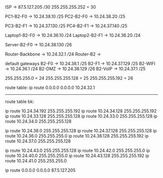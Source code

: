 ISP -> 87.5.127.205 /30
255.255.255.252 = 30

PC1-B2-F0 -> 10.24.38.10 /25
PC2-B2-F0 -> 10.24.38.20 /25

PC3-B2-F1 -> 10.24.37.130 /25
PC4-B2-F1 -> 10.24.37.140 /25

Laptop1-B2-F0 -> 10.24.36.10 /24
Laptop2-B2-F1 -> 10.24.36.20 /24

Server-B2-F0 -> 10.24.38.130 /26

Router-Backbone -> 10.24.32.1 /24
Router-B2 -> 

default gateways
B2-F0 -> 10.24.38.1 /25
B2-F1 -> 10.24.37.129 /25
B2-WIFI -> 10.24.36.1 /24
B2-DMZ -> 10.24.38.129 /26
B2-VoIP -> 10.24.37.1 /25

255.255.255.0 = 24
255.255.255.128 = 25
255.255.255.192 = 26

route table:
ip route 0.0.0.0 0.0.0.0 10.24.32.1

------------------------------

route table bk:

ip route 10.24.34.192 255.255.255.192
ip route 10.24.34.128 255.255.255.192
ip route 10.24.33.128 255.255.255.128
ip route 10.24.33.0 255.255.255.128
ip route 10.24.34.0 255.255.255.128

ip route 10.24.38.0 255.255.255.128
ip route 10.24.37.128 255.255.255.128
ip route 10.24.36.0 255.255.255.0
ip route 10.24.38.128 255.255.255.192
ip route 10.24.37.0 255.255.255.128

ip route 10.24.43.0 255.255.255.128
ip route 10.24.42.0 255.255.255.0
ip route 10.24.40.0 255.255.255.0
ip route 10.24.43.128 255.255.255.192
ip route 10.24.41.0 255.255.255.0

ip route 0.0.0.0 0.0.0.0 87.5.127.205